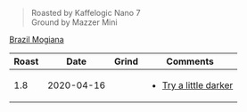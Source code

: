 > Roasted by Kaffelogic Nano 7<br>
> Ground by Mazzer Mini

[Brazil Mogiana](https://www.greenbeanhouse.co.nz/product/2043866)

| Roast | Date       | Grind | Comments |
|-------|------------|-------|----------
| 1.8   | 2020-04-16 |  | <ul><li>[Try a little darker](https://www.greenbeanhouse.co.nz/product/2043866)</li></ul>
